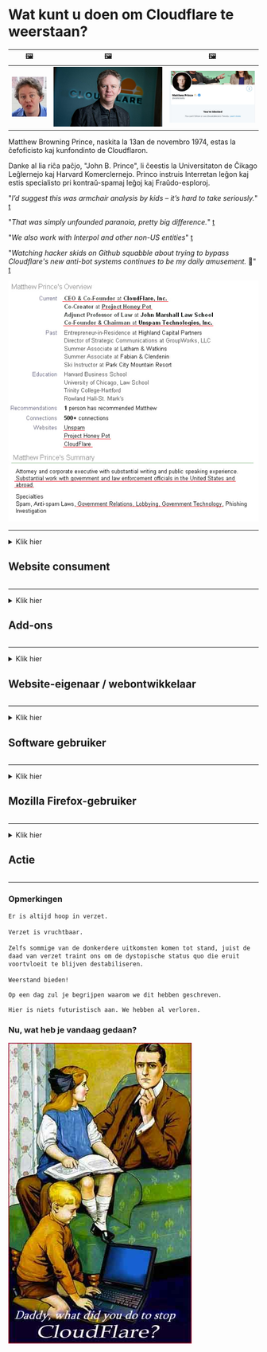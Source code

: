 # Wat kunt u doen om Cloudflare te weerstaan?

| 🖼 | 🖼 | 🖼 |
| --- | --- | --- |
| ![](../image/matthew_prince_teen.jpg) | ![](../image/matthew_prince.jpg) | ![](../image/blockedbymatthewprince.jpg) |


Matthew Browning Prince, naskita la 13an de novembro 1974, estas la ĉefoficisto kaj kunfondinto de Cloudflaron.

Danke al lia riĉa paĉjo, "John B. Prince", li ĉeestis la Universitaton de Ĉikago Leĝlernejo kaj Harvard Komerclernejo.
Princo instruis Interretan leĝon kaj estis specialisto pri kontraŭ-spamaj leĝoj kaj Fraŭdo-esploroj.


"*I’d suggest this was armchair analysis by kids – it’s hard to take seriously.*" [t](https://www.theguardian.com/technology/2015/nov/19/cloudflare-accused-by-anonymous-helping-isis)

"*That was simply unfounded paranoia, pretty big difference.*"  [t](https://twitter.com/xxdesmus/status/992757936123359233)

"*We also work with Interpol and other non-US entities*" [t](https://twitter.com/eastdakota/status/1203028504184360960)

"*Watching hacker skids on Github squabble about trying to bypass Cloudflare's new anti-bot systems continues to be my daily amusement.* 🍿" [t](https://twitter.com/eastdakota/status/1273277839102656515)


![](../image/whoismp.jpg)

---


<details>
<summary>Klik hier

## Website consument
</summary>


- Als de website die u leuk vindt Cloudflare gebruikt, vertel hen dan om Cloudflare niet te gebruiken.
  - Zeuren op sociale media zoals Facebook, Reddit, Twitter of Mastodon maakt niet uit. [Acties zijn luider dan hashtags.](https://twitter.com/phyzonloop/status/1274132092490862594)
  - Probeer contact op te nemen met de website-eigenaar als u zich nuttig wilt maken.

[Cloudflare zei](https://github.com/Eloston/ungoogled-chromium/issues/783):
```
We raden u aan contact op te nemen met de beheerders voor de specifieke services of sites waarmee u problemen ondervindt en uw ervaringen te delen.
```

[Als u er niet om vraagt, kent de website-eigenaar dit probleem nooit.](../PEOPLE.md)

![](../image/liberapay.jpg)

[Succesvol voorbeeld](https://counterpartytalk.org/t/turn-off-cloudflare-on-counterparty-co-plz/164/5).<br>
Jij hebt een probleem? [Verhef nu uw stem.](https://github.com/maraoz/maraoz.github.io/issues/1) Voorbeeld hieronder.

```
Je helpt alleen maar bij de censuur van bedrijven en massatoezicht.
https://codeberg.org/crimeflare/cloudflare-tor/src/branch/master/README.md
```

```
Uw webpagina bevindt zich in de privacyschendende privé-ommuurde tuin van CloudFlare.
https://codeberg.org/crimeflare/cloudflare-tor/
```

- Neem even de tijd om het privacybeleid van de website te lezen.
  - als de website zich achter Cloudflare bevindt of als de website services gebruikt die zijn verbonden met Cloudflare.

Het moet uitleggen wat de "Cloudflare" is, en toestemming vragen om uw gegevens met Cloudflare te delen. Als u dit niet doet, wordt het vertrouwen geschonden en moet de website in kwestie worden vermeden.

[Een acceptabel voorbeeld van een privacybeleid is hier](https://archive.is/bDlTz) ("Subprocessors" > "Entity Name")

```
Ik heb uw privacybeleid gelezen en ik kan het woord Cloudflare niet vinden.
Ik weiger gegevens met u te delen als u doorgaat met het verstrekken van mijn gegevens aan Cloudflare.
https://codeberg.org/crimeflare/cloudflare-tor/
```

Dit is een voorbeeld van een privacybeleid waarin het woord Cloudflare niet voorkomt.
[Liberland Jobs](https://archive.is/daKIr) [privacy policy](https://docsend.com/view/feiwyte):

![](../image/cfwontobey.jpg)

Cloudflare heeft zijn eigen privacybeleid.
[Cloudflare houdt van doxxing mensen.](https://www.reddit.com/r/GamerGhazi/comments/2s64fe/be_wary_reporting_to_cloudflare/)

Hier is een goed voorbeeld van het aanmeldingsformulier van de website.
AFAIK, nul website doet dit. Zal je ze vertrouwen?

```
Door op "Aanmelden voor XYZ" te klikken, gaat u akkoord met onze servicevoorwaarden en privacyverklaring.
U stemt er ook mee in om uw gegevens met Cloudflare te delen en gaat ook akkoord met de privacyverklaring van cloudflare.
Als Cloudflare uw informatie lekt of u geen verbinding met onze servers laat maken, is dat niet onze schuld. [*]

[ Aanmelden ] [ Ik ben het er niet mee eens ]
```
[*] [PEOPLE.md](../PEOPLE.md)


- Probeer hun service niet te gebruiken. Onthoud dat u in de gaten wordt gehouden door Cloudflare.
  - ["I'm in your TLS, sniffin' your passworz"](../image/iminurtls.jpg)

- Zoek naar een andere website. Er zijn alternatieven en mogelijkheden op internet!

- Overtuig je vrienden om Tor dagelijks te gebruiken.
  - Anonimiteit zou de norm moeten zijn van het open internet!
  - [Houd er rekening mee dat het Tor-project een hekel heeft aan dit project.](../HISTORY.md)

</details>

------

<details>
<summary>Klik hier

## Add-ons
</summary>

- Als uw browser Firefox, Tor Browser of Ungoogled Chromium is, gebruikt u een van deze onderstaande add-ons.
  - Als je een andere nieuwe add-on wilt toevoegen, vraag er dan eerst naar.


| Naam | Ontwikkelaar | Ondersteuning | Kan blokkeren | Kan informeren | Chrome |
| -------- | -------- | -------- | -------- | -------- | -------- |
| [Bloku Cloudflaron MITM-Atakon](../subfiles/about.bcma.md) | #Addon | [ ? ](README.md) | **Ja**     | **Ja**     |  **Ja** |
| [Ĉu ligoj estas vundeblaj al MITM-atako?](../subfiles/about.ismm.md) | #Addon | [ ? ](README.md) | Nee     | **Ja**     |  **Ja** |
| [Ĉu ĉi tiuj ligoj blokos Tor-uzanton?](../subfiles/about.isat.md) | #Addon | [ ? ](README.md) | Nee     | **Ja**     |  **Ja** |
| [Block Cloudflare MITM Attack](https://trac.torproject.org/projects/tor/attachment/ticket/24351/block_cloudflare_mitm_attack-1.0.14.1-an%2Bfx.xpi)<br>[**DELETED BY TOR PROJECT**](../HISTORY.md) | nullius | [ ? ](tool/block_cloudflare_mitm_fx), [Link](README.md) | **Ja**     | **Ja**     |  Nee |
| [TPRB](http://34ahehcli3epmhbu2wbl6kw6zdfl74iyc4vg3ja4xwhhst332z3knkyd.onion/) | Sw | [ ? ](http://34ahehcli3epmhbu2wbl6kw6zdfl74iyc4vg3ja4xwhhst332z3knkyd.onion/) | **Ja**     | **Ja**     |  Nee |
| [Detect Cloudflare](https://addons.mozilla.org/en-US/firefox/addon/detect-cloudflare/) | Frank Otto | [ ? ](https://github.com/traktofon/cf-detect) | Nee     | **Ja**     |  Nee |
| [True Sight](https://addons.mozilla.org/en-US/firefox/addon/detect-cloudflare-plus/) | claustromaniac | [ ? ](https://github.com/claustromaniac/detect-cloudflare-plus) | Nee     | **Ja**     |  Nee |
| [Which Cloudflare datacenter am I visiting?](https://addons.mozilla.org/en-US/firefox/addon/cf-pop/) | 依云 | [ ? ](https://github.com/lilydjwg/cf-pop) | Nee     | **Ja**     |  Nee |


- "Decentraleyes" kan de verbinding met "CDNJS (Cloudflare)" stoppen.
  - Het voorkomt dat veel verzoeken netwerken bereiken en serveert lokale bestanden om te voorkomen dat sites breken.
  - De ontwikkelaar antwoordde: "[very concerning indeed](https://github.com/Synzvato/decentraleyes/issues/236#issuecomment-352049501)", "[widespread usage severely centralizes the web](https://github.com/Synzvato/decentraleyes/issues/251#issuecomment-366752049)"

- [U kunt het Cloudflare-certificaat van uw certificeringsinstantie (CA) ook verwijderen of wantrouwen.](https://www.ssl.com/how-to/remove-root-certificate-firefox/)

</details>

------

<details>
<summary>Klik hier

## Website-eigenaar / webontwikkelaar
</summary>


![](../image/word_cloudflarefree.jpg)

- Gebruik geen Cloudflare-oplossing, punt.
  - Je kunt het beter doen, toch? [Hier leest u hoe u Cloudflare-abonnementen, abonnementen, domeinen of accounts verwijdert.](https://support.cloudflare.com/hc/en-us/articles/200167776-Removing-subscriptions-plans-domains-or-accounts)

| 🖼 | 🖼 |
| --- | --- |
| ![](../image/htmlalertcloudflare.jpg) | ![](../image/htmlalertcloudflare2.jpg) |

- Wilt u meer klanten? Je weet wat je moet doen. Hint is "boven regel".
  - [Hallo, je schreef "We nemen je privacy serieus", maar ik kreeg "Fout 403 Verboden anonieme proxy niet toegestaan".](https://it.slashdot.org/story/19/02/19/0033255/stop-saying-we-take-your-privacy-and-security-seriously) Waarom blokkeer je Tor of VPN? [En waarom blokkeer je tijdelijke e-mails?](http://nomdjgwjvyvlvmkolbyp3rocn2ld7fnlidlt2jjyotn3qqsvzs2gmuyd.onion/mail/)

![](../image/anonexist.jpg)

- Het gebruik van Cloudflare vergroot de kans op een storing. Bezoekers hebben geen toegang tot uw website als uw server down is of Cloudflare down is.
  - [Dacht je echt dat Cloudflare nooit ten onder gaat?](https://www.ibtimes.com/cloudflare-down-not-working-sites-producing-504-gateway-timeout-errors-2618008) [Another](https://twitter.com/Jedduff/status/1097875615997399040) [sample](https://twitter.com/search?f=tweets&vertical=default&q=Cloudflare%20is%20having%20problems). [Need more](../PEOPLE.md)?

![](../image/cloudflareinternalerror.jpg)

- Het gebruik van Cloudflare om uw "API-service", "software-updateserver" of "RSS-feed" te proxy, zal uw klant schaden. Een klant belde je en zei "Ik kan je API niet meer gebruiken", en je hebt geen idee wat er aan de hand is. Cloudflare kan uw klant stilletjes blokkeren. Denk je dat het oké is?
  - Er zijn veel online services voor RSS-lezers en RSS-lezers. Waarom publiceert u een RSS-feed als u mensen niet toestaat zich te abonneren?

![](../image/rssfeedovercf.jpg)

- Heeft u een HTTPS-certificaat nodig? Gebruik "Let's Encrypt" of koop het gewoon bij een CA-bedrijf.

- Heeft u een DNS-server nodig? Kunt u uw eigen server niet opzetten? Hoe zit het met hen: [Hurricane Electric Free DNS](https://dns.he.net/), [Dyn.com](https://dyn.com/dns/), [1984 Hosting](https://www.1984hosting.com/), [Afraid.Org (Beheerder verwijder uw account als u TOR gebruikt)](https://freedns.afraid.org/)

- Op zoek naar een hostingservice? Alleen gratis? Hoe zit het met hen: [Onion Service](http://vww6ybal4bd7szmgncyruucpgfkqahzddi37ktceo3ah7ngmcopnpyyd.onion/en/security/network-security/tor/onionservices-best-practices), [Free Web Hosting Area](https://freewha.com/), [Autistici/Inventati Web Site Hosting](https://www.autinv5q6en4gpf4.onion/services/website), [Github Pages](https://pages.github.com/), [Surge](https://surge.sh/)
  - [Alternatieven voor Cloudflare](../subfiles/cloudflare-alternatives.md)

- Gebruikt u "cloudflare-ipfs.com"? [Weet je dat Cloudflare IPFS slecht is?](../PEOPLE.md)

- Installeer Web Application Firewall zoals OWASP en Fail2Ban op uw server en configureer deze correct.
  - Tor blokkeren is geen oplossing. Straf niet iedereen alleen voor kleine slechte gebruikers.

- Leid of blokkeer "Cloudflare Warp" -gebruikers de toegang tot uw website. En geef indien mogelijk een reden.

> IP-lijst: "[De huidige IP-bereiken van Cloudflare](cloudflare_inc/)"

> A: Blokkeer ze gewoon

```
server {
...
deny 173.245.48.0/20;
deny 103.21.244.0/22;
deny 103.22.200.0/22;
deny 103.31.4.0/22;
deny 141.101.64.0/18;
deny 108.162.192.0/18;
deny 190.93.240.0/20;
deny 188.114.96.0/20;
deny 197.234.240.0/22;
deny 198.41.128.0/17;
deny 162.158.0.0/15;
deny 104.16.0.0/12;
deny 172.64.0.0/13;
deny 131.0.72.0/22;
deny 2400:cb00::/32;
deny 2606:4700::/32;
deny 2803:f800::/32;
deny 2405:b500::/32;
deny 2405:8100::/32;
deny 2a06:98c0::/29;
deny 2c0f:f248::/32;
...
}
```

> B: Omleiden naar waarschuwingspagina

```
http {
...
geo $iscf {
default 0;
173.245.48.0/20 1;
103.21.244.0/22 1;
103.22.200.0/22 1;
103.31.4.0/22 1;
141.101.64.0/18 1;
108.162.192.0/18 1;
190.93.240.0/20 1;
188.114.96.0/20 1;
197.234.240.0/22 1;
198.41.128.0/17 1;
162.158.0.0/15 1;
104.16.0.0/12 1;
172.64.0.0/13 1;
131.0.72.0/22 1;
2400:cb00::/32 1;
2606:4700::/32 1;
2803:f800::/32 1;
2405:b500::/32 1;
2405:8100::/32 1;
2a06:98c0::/29 1;
2c0f:f248::/32 1;
}
...
}

server {
...
if ($iscf) {rewrite ^ https://example.com/cfwsorry.php;}
...
}

<?php
header('HTTP/1.1 406 Not Acceptable');
echo <<<CLOUDFLARED
Thank you for visiting ourwebsite.com!<br />
We are sorry, but we can't serve you because your connection is being intercepted by Cloudflare.<br />
Please read https://codeberg.org/crimeflare/cloudflare-tor for more information.<br />
CLOUDFLARED;
die();
```

- Stel Tor Onion Service of I2P insite in als je in vrijheid gelooft en anonieme gebruikers welkom heet.

- Vraag advies aan andere exploitanten van dubbele Clearnet / Tor-websites en maak anonieme vrienden!

</details>

------

<details>
<summary>Klik hier

## Software gebruiker
</summary>


- Discord gebruikt CloudFlare. Alternatieven? Wij adviseren [**Briar** (Android)](https://f-droid.org/en/packages/org.briarproject.briar.android/), [Ricochet (PC)](https://ricochet.im/), [Tox + Tor (Android/PC)](https://tox.chat/download.html)
  - Briar bevat Tor-daemon, zodat u Orbot niet hoeft te installeren.
  - Qwtch-ontwikkelaars, Open Privacy, hebben het stop_cloudflare-project zonder kennisgeving verwijderd uit hun git-service.

- Als u Debian GNU / Linux of een daarvan afgeleide versie gebruikt, abonneer u dan: [bug #831835](https://bugs.debian.org/cgi-bin/bugreport.cgi?bug=831835). En als je kunt, help dan de patch te verifiëren, en help de onderhouder om tot de juiste conclusie te komen over de vraag of deze geaccepteerd moet worden.

- Beveel deze browsers altijd aan.

| Naam | Ontwikkelaar | Ondersteuning | Commentaar |
| -------- | -------- | -------- | -------- |
| [Ungoogled-Chromium](https://ungoogled-software.github.io/ungoogled-chromium-binaries/) | Eloston | [ ? ](https://github.com/Eloston/ungoogled-chromium) | PC (Win, Mac, Linux)  _!Tor_ |
| [Bromite](https://www.bromite.org/fdroid) | Bromite | [ ? ](https://github.com/bromite/bromite/issues) | Android  _!Tor_ |
| [Tor Browser](https://www.torproject.org/download/) | Tor Project | [ ? ](https://support.torproject.org/) | PC (Win, Mac, Linux)  _Tor_|
| [Tor Browser Android](https://www.torproject.org/download/) | Tor Project | [ ? ](https://support.torproject.org/) | Android  _Tor_|
| [Onion Browser](https://itunes.apple.com/us/app/onion-browser/id519296448?mt=8) | Mike Tigas | [ ? ](https://github.com/OnionBrowser/OnionBrowser/issues) | Apple iOS  _Tor_|
| [GNU/Icecat](https://www.gnu.org/software/gnuzilla/) | GNU | [ ? ](https://www.gnu.org/software/gnuzilla/) | PC (Linux) |
| [IceCatMobile](https://f-droid.org/en/packages/org.gnu.icecat/) | GNU | [ ? ](https://lists.gnu.org/mailman/listinfo/bug-gnuzilla) | Android |
| [Iridium Browser](https://iridiumbrowser.de/about/) | Iridium | [ ? ](https://github.com/iridium-browser/iridium-browser/) | PC (Win, Mac, Linux, OpenBSD) |


De privacy van andere software is niet perfect. Dit betekent niet dat de Tor-browser "perfect" is.
Er is geen 100% veilig of 100% privé op internet en technologie.

- Wil je Tor niet gebruiken? U kunt elke browser met Tor-daemon gebruiken.
  - [Merk op dat het Tor-project dit niet leuk vindt.](https://support.torproject.org/tbb/tbb-9/) Gebruik Tor Browser als u daartoe in staat bent.
- [Chromium gebruiken met Tor](../subfiles/chromium_tor.md)


Laten we het hebben over de privacy van andere software.

- [Als u Firefox echt nodig heeft, kiest u "Firefox ESR".](https://www.mozilla.org/en-US/firefox/organizations/)
  - [Firefox - Spyware-waakhond](https://spyware.neocities.org/articles/firefox.html)
  - [Firefox verwerpt vrijheid van meningsuiting, verbiedt vrijheid van meningsuiting](https://web.archive.org/web/20200423010026/https://reclaimthenet.org/firefox-rejects-free-speech-bans-free-speech-commenting-plugin-dissenter-from-its-extensions-gallery/)
  - ["100+ stemmen omlaag. Het lijkt alsof je een softwarebedrijf vraagt ​​om vast te houden aan ... software is tegenwoordig gewoon te veel."](https://old.reddit.com/r/firefox/comments/gutdiw/weve_got_work_to_do_the_mozilla_blog/fslbbb6/)
  - [Uh, waarom toont Firefox mij gesponsorde links in mijn URL-balk?](https://www.reddit.com/r/firefox/comments/jybx2w/uh_why_is_firefox_showing_me_sponsored_links_in/)
  - [Mozilla - Devil Incarnate](https://digdeeper.neocities.org/ghost/mozilla.html)

- [Onthoud dat Mozilla de Cloudflare-service gebruikt.](https://www.robtex.com/dns-lookup/www.mozilla.org) [Ze gebruiken ook de DNS-service van Cloudflare op hun product.](https://www.theregister.co.uk/2018/03/21/mozilla_testing_dns_encryption/)

- [Mozilla heeft dit ticket officieel afgewezen.](https://bugzilla.mozilla.org/show_bug.cgi?id=1426618)

- [Firefox Focus is een grap.](https://github.com/mozilla-mobile/focus-android/issues/1743) [Ze beloofden telemetrie uit te schakelen, maar ze veranderden het.](https://github.com/mozilla-mobile/focus-android/issues/4210)

- [PaleMoon / Basilisk-ontwikkelaar houdt van Cloudflare.](https://github.com/mozilla-mobile/focus-android/issues/1743#issuecomment-345993097)
  - [De archiefserver van Pale Moon heeft 18 maanden lang malware gehackt en verspreid](https://www.reddit.com/r/privacytoolsIO/comments/cc808y/pale_moons_archive_server_hacked_and_spread/)
  - Hij haat ook Tor-gebruikers - "[Laat het Tor vijandig zijn. Ik denk dat de meeste sites Tor vijandig zouden moeten zijn, gezien de extreem hoge misbruikfactor.](https://github.com/yacy/yacy_search_server/issues/314#issuecomment-565932097)"

- [Waterfox heeft een ernstig probleem met "telefoons thuis"](https://spyware.neocities.org/articles/waterfox.html)

- [Google Chrome is een spyware.](https://www.gnu.org/proprietary/malware-google.en.html)
  - [Google profileert uw activiteit.](https://spyware.neocities.org/articles/chrome.html)

- [SRWare Iron maakt te veel telefoons thuisverbinding.](https://spyware.neocities.org/articles/iron.html) Het maakt ook verbinding met Google-domeinen.

- [Brave Browser zet Facebook / Twitter-trackers op de witte lijst.](https://www.bleepingcomputer.com/news/security/facebook-twitter-trackers-whitelisted-by-brave-browser/)
  - [Hier zijn meer problemen.](https://spyware.neocities.org/articles/brave.html)
  - [binance aangesloten ID](https://twitter.com/cryptonator1337/status/1269594587716374528)

- [Met Microsoft Edge kan Facebook Flash-code achter de rug van gebruikers uitvoeren.](https://www.zdnet.com/article/microsoft-edge-lets-facebook-run-flash-code-behind-users-backs/)

- [Vivaldi respecteert uw privacy niet.](https://spyware.neocities.org/articles/vivaldi.html)

- [Opera spyware-niveau: extreem hoog](https://spyware.neocities.org/articles/opera.html)

- Apple iOS: [U zou iOS helemaal niet moeten gebruiken, vooral omdat het malware is.](https://www.gnu.org/proprietary/malware-apple.html)

Daarom raden we alleen bovenstaande tabel aan. Niks anders.

</details>

------

<details>
<summary>Klik hier

## Mozilla Firefox-gebruiker
</summary>


- "Firefox Nightly" verzendt informatie op foutopsporingsniveau naar Mozilla-servers zonder opt-out-methode.
  - [Mozilla-servers werken met Cloudflare](https://www.digwebinterface.com/?hostnames=www.mozilla.org%0D%0Amozilla.cloudflare-dns.com&type=&ns=resolver&useresolver=8.8.4.4&nameservers=)

- Het is mogelijk om Firefox te verbieden om verbinding te maken met Mozilla-servers.
  - [Mozilla's gids met beleidssjablonen](https://github.com/mozilla/policy-templates/blob/master/README.md)
  - Houd er rekening mee dat deze truc mogelijk niet meer werkt in een latere versie, omdat Mozilla zichzelf graag op de witte lijst zet.
  - Gebruik een firewall en DNS-filter om ze volledig te blokkeren.

"`/distribution/policies.json`"

>     "WebsiteFilter": {
> 		"Block": [
> 		"*://*.mozilla.com/*",
> 		"*://*.mozilla.net/*",
> 		"*://*.mozilla.org/*",
> 		"*://webcompat.com/*",
> 		"*://*.firefox.com/*",
> 		"*://*.thunderbird.net/*",
> 		"*://*.cloudflare.com/*"
> 		]
>     },


- ~~Rapporteer een bug op de tracker van mozilla en vertel hen om Cloudflare niet te gebruiken.~~ Er was een bugrapport over bugzilla. Veel mensen kregen hun bezorgdheid te horen, maar de bug werd in 2018 door de beheerder verborgen.

- U kunt DoH in Firefox uitschakelen.
  - [Wijzig de standaard DNS-provider van firefox](../subfiles/change-firefox-dns.md)

![](../image/firefoxdns.jpg)

- [Als u niet-ISP DNS wilt gebruiken, overweeg dan om OpenNIC Tier2 DNS-service of een van niet-Cloudflare DNS-services te gebruiken.](https://wiki.opennic.org/start)
![](../image/opennic.jpg)
  - Blokkeer Cloudflare met DNS. [Crimeflare DNS](https://dns.crimeflare.eu.org/)

- U kunt Tor gebruiken als DNS-resolver. [Als je geen Tor-expert bent, stel dan hier een vraag.](https://tor.stackexchange.com/)

> **Hoe?**
> 1. Download Tor en installeer het op uw computer.
> 2. Voeg deze regel toe aan het "torrc" -bestand.
> DNSPort 127.0.0.1:53
> 3. Start Tor opnieuw.
> 4. Stel de DNS-server van uw computer in op "127.0.0.1".

</details>

------

<details>
<summary>Klik hier

## Actie
</summary>


- Vertel anderen om je heen over de gevaren van Cloudflare.

- [Help mee deze repository te verbeteren.](https://codeberg.org/crimeflare/cloudflare-tor).
  - Zowel de lijsten, de argumenten ertegen als de details.

- [Documenteer en maak zeer openbaar waar dingen mis gaan met Cloudflare (en vergelijkbare bedrijven), en zorg ervoor dat u deze repository vermeldt wanneer u dit doet](https://codeberg.org/crimeflare/cloudflare-tor) :)

- Zorg dat meer mensen Tor standaard gebruiken, zodat ze het web kunnen ervaren vanuit het perspectief van verschillende delen van de wereld.

- Start groepen, op sociale media en in de vleesruimte, die zich toeleggen op het bevrijden van de wereld van Cloudflare.

- Maak eventueel een link naar deze groepen op deze repository - dit kan een plek zijn om het samenwerken als groep te coördineren.

- [Start een coop die een zinvol niet-zakelijk alternatief voor Cloudflare kan bieden.](../subfiles/cloudflare-alternatives.md)

- Laat ons weten welke alternatieven er zijn om op zijn minst een meerlaagse verdediging tegen Cloudflare te bieden.

- Als u een klant van Cloudflare bent, stelt u uw privacy-instellingen in en wacht u tot ze deze overtreden.
  - [Breng ze vervolgens onder beschuldigingen van antispam / privacyschending.](https://twitter.com/thexpaw/status/1108424723233419264)

- Als u zich in de Verenigde Staten van Amerika bevindt en de website in kwestie een bank of accountant is, probeer dan juridische druk uit te oefenen onder de Gramm-Leach-Bliley Act of de Americans with DIsabilities Act en rapporteer aan ons hoe ver u komt .

- Als de website een overheidssite is, probeer dan juridische druk uit te oefenen onder het eerste amendement van de Amerikaanse grondwet.

- Als u een EU-burger bent, neem dan contact op met de website om uw persoonlijke informatie te verzenden onder de Algemene Verordening Gegevensbescherming. Als ze weigeren u uw informatie te geven, is dat een overtreding van de wet.

- Voor bedrijven die beweren service aan te bieden op hun website, probeer ze dan te rapporteren als "valse advertenties" aan consumentenbeschermingsorganisaties en BBB. Cloudflare-websites worden bediend door Cloudflare-servers.

- [De ITU suggereert in de Amerikaanse context dat Cloudflare groot genoeg begint te worden om de antitrustwetgeving tegen hen in te stellen.](https://www.itu.int/en/ITU-T/Workshops-and-Seminars/20181218/Documents/Geoff_Huston_Presentation.pdf)

- Het is denkbaar dat de GNU GPL-versie 4 een voorziening zou kunnen bevatten tegen het opslaan van broncode achter een dergelijke service, waarbij voor alle GPLv4- en latere programma's wordt geëist dat de broncode op zijn minst toegankelijk is via een medium dat Tor-gebruikers niet discrimineert.

</details>

------

### Opmerkingen

```
Er is altijd hoop in verzet.

Verzet is vruchtbaar.

Zelfs sommige van de donkerdere uitkomsten komen tot stand, juist de daad van verzet traint ons om de dystopische status quo die eruit voortvloeit te blijven destabiliseren.

Weerstand bieden!
```

```
Op een dag zul je begrijpen waarom we dit hebben geschreven.
```

```
Hier is niets futuristisch aan. We hebben al verloren.
```

### Nu, wat heb je vandaag gedaan?


![](../image/stopcf.jpg)
